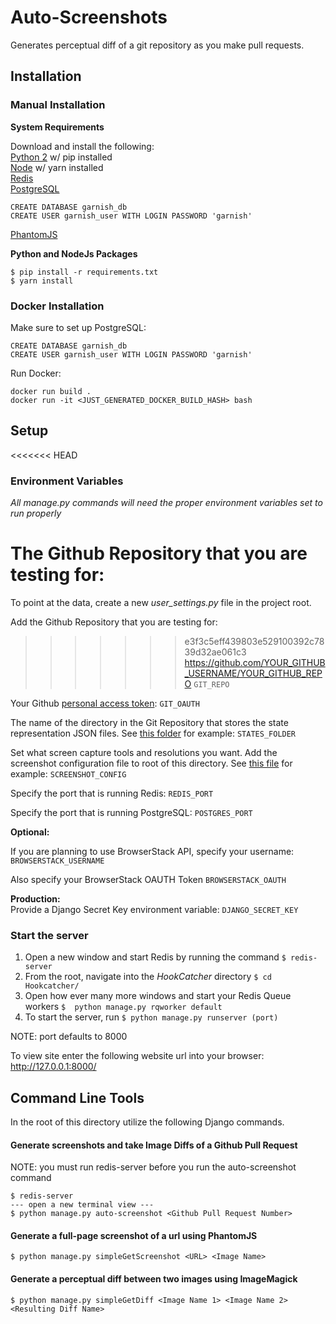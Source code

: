 # Auto-Screenshots

Generates perceptual diff of a git repository as you make pull requests.

## Installation

### Manual Installation

**System Requirements**<br />

Download and install the following:<br />
[Python 2](https://www.python.org/downloads/) w/ pip installed<br />
[Node](https://nodejs.org/en/) w/ yarn installed<br />
[Redis](https://redis.io/)<br />
[PostgreSQL](https://www.postgresql.org/)<br />
  ```postgres
  CREATE DATABASE garnish_db
  CREATE USER garnish_user WITH LOGIN PASSWORD 'garnish'
  ```
[PhantomJS](http://phantomjs.org/)<br />

**Python and NodeJs Packages**<br />
```
$ pip install -r requirements.txt
$ yarn install
```

### Docker Installation
Make sure to set up PostgreSQL:
```postgres
CREATE DATABASE garnish_db
CREATE USER garnish_user WITH LOGIN PASSWORD 'garnish'
```

Run Docker:
```
docker run build .
docker run -it <JUST_GENERATED_DOCKER_BUILD_HASH> bash
```

## Setup

<<<<<<< HEAD
### Environment Variables
*All manage.py commands will need the proper environment variables set to run properly*

The Github Repository that you are testing for:
=======
To point at the data, create a new _user_settings.py_ file in the project root.

Add the Github Repository that you are testing for:
>>>>>>> e3f3c5eff439803e529100392c7839d32ae061c3
https://github.com/YOUR_GITHUB_USERNAME/YOUR_GITHUB_REPO
```GIT_REPO```

Your Github [personal access token](https://help.github.com/articles/creating-a-personal-access-token-for-the-command-line/):
```GIT_OAUTH```

The name of the directory in the Git Repository that stores the state representation JSON files. See [this folder](https://github.com/MingDai/kolibri/tree/test-master/states) for example:
```STATES_FOLDER```

Set what screen capture tools and resolutions you want. Add the screenshot configuration file to root of this directory. See [this file](https://github.com/MingDai/HookCatcher/blob/develop/config.json) for example:
```SCREENSHOT_CONFIG```

Specify the port that is running Redis:
```REDIS_PORT```

Specify the port that is running PostgreSQL:
```POSTGRES_PORT```


**Optional:**<br />

If you are planning to use BrowserStack API, specify your username:
```BROWSERSTACK_USERNAME```


Also specify your BrowserStack OAUTH Token
```BROWSERSTACK_OAUTH```



**Production:**<br />
Provide a Django Secret Key environment variable:
```DJANGO_SECRET_KEY```

### Start the server
1. Open a new window and start Redis by running the command `$ redis-server`
2. From the root, navigate into the *HookCatcher* directory `$ cd Hookcatcher/`
3. Open how ever many more windows and start your Redis Queue workers `$  python manage.py rqworker default`
4. To start the server, run
`$ python manage.py runserver (port)`

NOTE: port defaults to 8000

To view site enter the following website url into your browser:
http://127.0.0.1:8000/


## Command Line Tools
In the root of this directory utilize the following Django commands.

#### Generate screenshots and take Image Diffs of a Github Pull Request
NOTE: you must run redis-server before you run the auto-screenshot command
```
$ redis-server
--- open a new terminal view ---
$ python manage.py auto-screenshot <Github Pull Request Number>
```

#### Generate a full-page screenshot of a url using PhantomJS
```
$ python manage.py simpleGetScreenshot <URL> <Image Name>
```

#### Generate a perceptual diff between two images using ImageMagick
```
$ python manage.py simpleGetDiff <Image Name 1> <Image Name 2> <Resulting Diff Name>
```
